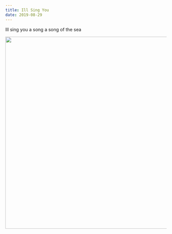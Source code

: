 ```yaml
---
title: Ill Sing You
date: 2019-08-29
---
```


<p>Ill sing you a song a song of the sea </p>
<img src="https://JoshNicholas.micro.blog/uploads/2019/b9480bf941.jpg" width="600" height="600" alt="" />